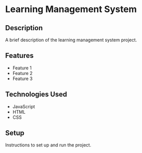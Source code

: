 # Learning Management System

## Description

A brief description of the learning management system project.

## Features

- Feature 1
- Feature 2
- Feature 3

## Technologies Used

- JavaScript
- HTML
- CSS

## Setup

Instructions to set up and run the project.
